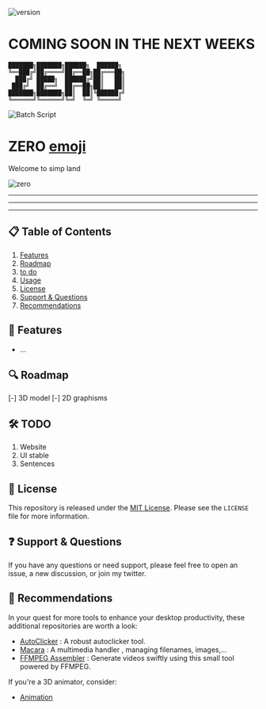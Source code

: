 ![version](https://img.shields.io/badge/VERSION-ALPHA-red)

# COMING SOON IN THE NEXT WEEKS

```
███████╗███████╗██████╗  ██████╗ 
╚══███╔╝██╔════╝██╔══██╗██╔═══██╗
  ███╔╝ █████╗  ██████╔╝██║   ██║
 ███╔╝  ██╔══╝  ██╔══██╗██║   ██║
███████╗███████╗██║  ██║╚██████╔╝
╚══════╝╚══════╝╚═╝  ╚═╝ ╚═════╝ 
```

![Batch Script](https://img.shields.io/badge/Batch-Script-blue)

# ZERO [emoji](https://github.com/ikatyang/emoji-cheat-sheet/blob/master/README.md#computer) 

Welcome to simp land

![zero](https://github.com/SECRET-GUEST/zero/assets/92639080/c4ef5051-2c83-4348-9422-b3b4e939ed3e)

---
---
---

## 📋 Table of Contents

1. [Features](#-features)
2. [Roadmap](#-Roadmap)
3. [to do](#-todo)
4. [Usage](#-usage)
5. [License](#-license)
6. [Support & Questions](#-support--questions)
7. [Recommendations](#-recommendations)

## 🌟 Features

- ...


## 🔍 Roadmap

[-] 3D model
[-] 2D graphisms

## 🛠️ TODO

1. Website
2. UI stable
3. Sentences

## 📜 License

This repository is released under the [MIT License](LICENSE). Please see the `LICENSE` file for more information.


## ❓ Support & Questions

If you have any questions or need support, please feel free to open an issue, a new discussion, or join my twitter.


## 💎 Recommendations  

In your quest for more tools to enhance your desktop productivity, these additional repositories are worth a look:

- [AutoClicker](https://github.com/SECRET-GUEST/autoclicker) : A robust autoclicker tool.
- [Macara](https://github.com/SECRET-GUEST/Macara) : A multimedia handler , managing filenames, images,...
- [FFMPEG Assembler](https://github.com/SECRET-GUEST/ffmpeg-assembler) : Generate videos swiftly using this small tool powered by FFMPEG.

If you're a 3D animator, consider:
- [Animation](https://github.com/SECRET-GUEST/animation)

